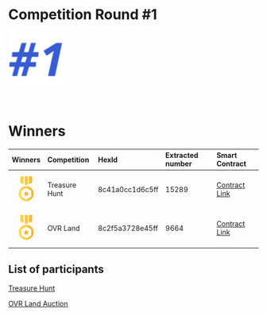 # Competition Round #1


<img src="1.svg" style="height: 110px; margin-bottom: 30px;" /> 



# Winners

| Winners | Competition       | HexId | Extracted number |Smart Contract                                   
| :---: | :-------------|:-------------|:-----------|:-----------                               
| <img src="../prize.svg" style="height: 50px; margin-top: 10px; margin-bottom: 10px">   |   Treasure Hunt         |  8c41a0cc1d6c5ff   | 15289 | [Contract Link](https://etherscan.io/address/0x6837274FBa436dd4f9ed2e677de1cFAa9009eA0F) |
| <img src="../prize.svg" style="height: 50px; margin-top: 10px; margin-bottom: 10px">   |   OVR Land        | 8c2f5a3728e45ff   |  9664 | [Contract Link](https://etherscan.io/address/0x4fc3efe53430c57e1c8fb21a5bb3451ac35f8116) |




## List of participants


[Treasure Hunt](https://github.com/OVR-Platform/chainlink-contest/blob/main/Competition%20Round%20%231/treasures.txt)

[OVR Land Auction](https://github.com/OVR-Platform/chainlink-contest/blob/main/Competition%20Round%20%231/auctions.txt) 
